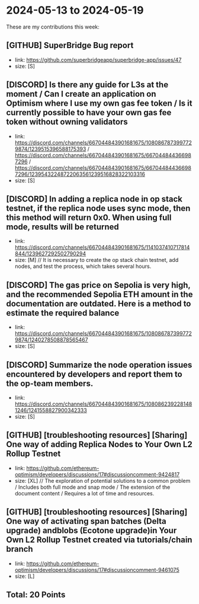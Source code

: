 # 2024-05-13 to 2024-05-19

These are my contributions this week:

## [GITHUB] SuperBridge Bug report
 
- link: https://github.com/superbridgeapp/superbridge-app/issues/47
- size: [S]


## [DISCORD] Is there any guide for L3s at the moment /  Can I create an application on Optimism where I use my own gas fee token / Is it currently possible to have your own gas fee token without owning validators
 
- link: https://discord.com/channels/667044843901681675/1080867873997729874/1239515396588175393 / https://discord.com/channels/667044843901681675/667044844366987296 / https://discord.com/channels/667044843901681675/667044844366987296/12395432248722063561239516828322103316 
- size: [S]

## [DISCORD] In adding a replica node in op stack testnet, if the replica node uses sync mode, then this method will return 0x0. When using full mode, results will be returned
- link: https://discord.com/channels/667044843901681675/1141037410717814844/1239627292502790294
- size: [M]  // It is necessary to create the op stack chain testnet, add nodes, and test the process, which takes several hours.

## [DISCORD] The gas price on Sepolia is very high, and the recommended Sepolia ETH amount in the documentation are outdated. Here is a method to estimate the required balance
 
- link: https://discord.com/channels/667044843901681675/1080867873997729874/1240278508878565467
- size: [S]

## [DISCORD] Summarize the node operation issues encountered by developers and report them to the op-team members.

- link: https://discord.com/channels/667044843901681675/1080862392281481246/1241558827900342333
- size: [S]

## [GITHUB] [troubleshooting resources] [Sharing] One way of adding Replica Nodes to Your Own L2 Rollup Testnet

- link: https://github.com/ethereum-optimism/developers/discussions/17#discussioncomment-9424817
- size: [XL] // The exploration of potential solutions to a common problem / Includes both full mode and snap mode / The extension of the document content / Requires a lot of time and resources.

## [GITHUB] [troubleshooting resources] [Sharing] One way of activating span batches (Delta upgrade) andblobs (Ecotone upgrade)in Your Own L2 Rollup Testnet created via tutorials/chain branch

- link: https://github.com/ethereum-optimism/developers/discussions/17#discussioncomment-9461075
- size: [L] 
## Total: 20 Points